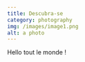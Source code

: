 ```yaml
---
title: Descubra-se
category: photography
img: /images/image1.png
alt: a photo
---
```


Hello tout le monde !